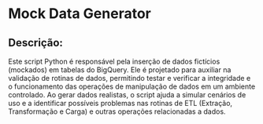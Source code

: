 # **Mock Data Generator**

## Descrição:

Este script Python é responsável pela inserção de dados fictícios (mockados) em tabelas do BigQuery. Ele é projetado para auxiliar na validação de rotinas de dados, permitindo testar e verificar a integridade e o funcionamento das operações de manipulação de dados em um ambiente controlado. Ao gerar dados realistas, o script ajuda a simular cenários de uso e a identificar possíveis problemas nas rotinas de ETL (Extração, Transformação e Carga) e outras operações relacionadas a dados.